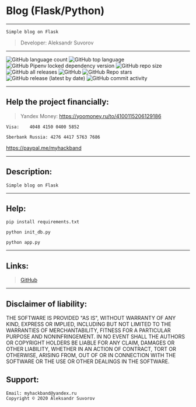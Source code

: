 Blog (Flask/Python)
==========
---

    Simple blog on Flask
>Developer: Aleksandr Suvorov

---

![GitHub language count](https://img.shields.io/github/languages/count/mysmarthub/flask_blog)
![GitHub top language](https://img.shields.io/github/languages/top/mysmarthub/flask_blog)
![GitHub Pipenv locked dependency version](https://img.shields.io/github/pipenv/locked/dependency-version/mysmarthub/flask_blog/flask)
![GitHub repo size](https://img.shields.io/github/repo-size/mysmarthub/flask_blog)
![GitHub all releases](https://img.shields.io/github/downloads/mysmarthub/flask_blog/total)
![GitHub](https://img.shields.io/github/license/mysmarthub/flask_blog)
![GitHub Repo stars](https://img.shields.io/github/stars/mysmarthub/flask_blog?style=social)
![GitHub release (latest by date)](https://img.shields.io/github/v/release/mysmarthub/flask_blog)
![GitHub commit activity](https://img.shields.io/github/commit-activity/y/mysmarthub/flask_blog)

---
Help the project financially:
---
>Yandex Money:
https://yoomoney.ru/to/4100115206129186

    Visa:    4048 4150 0400 5852

    Sberbank Russia: 4276 4417 5763 7686

https://paypal.me/myhackband

---

Description:
---
    Simple blog on Flask
---

Help:
----

`pip install requirements.txt`

`python init_db.py`

`python app.py`

---

Links:
---
>[GitHub](https://github.com/mysmarthub/flask_blog)

---

Disclaimer of liability:
------------------------
THE SOFTWARE IS PROVIDED "AS IS", WITHOUT WARRANTY OF ANY KIND, EXPRESS OR
IMPLIED, INCLUDING BUT NOT LIMITED TO THE WARRANTIES OF MERCHANTABILITY,
FITNESS FOR A PARTICULAR PURPOSE AND NONINFRINGEMENT. IN NO EVENT SHALL THE
AUTHORS OR COPYRIGHT HOLDERS BE LIABLE FOR ANY CLAIM, DAMAGES OR OTHER
LIABILITY, WHETHER IN AN ACTION OF CONTRACT, TORT OR OTHERWISE, ARISING FROM,
OUT OF OR IN CONNECTION WITH THE SOFTWARE OR THE USE OR OTHER DEALINGS IN THE
SOFTWARE.

Support:
---
    Email: myhackband@yandex.ru
    Copyright © 2020 Aleksandr Suvorov